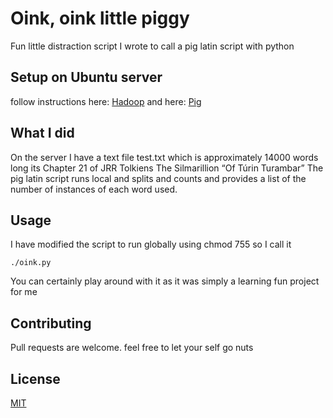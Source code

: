 # Oink, oink little piggy

Fun little distraction script I wrote to call a pig latin script with python

## Setup on Ubuntu server
follow instructions here:
[Hadoop](https://www.digitalocean.com/community/tutorials/how-to-install-hadoop-in-stand-alone-mode-on-ubuntu-18-04)
and here:
[Pig](https://data-flair.training/blogs/apache-pig-installation-ubuntu-tutorial/)

## What I did
On the server I have a text file test.txt which is approximately 14000 words
long its Chapter 21 of JRR Tolkiens The Silmarillion “Of Túrin Turambar”
The pig latin script runs local and splits and counts and provides a list of
 the number of instances of each word used.

## Usage
I have modified the script to run globally using chmod 755 so I call it 
```python3
./oink.py
```
You can certainly play around with it as it was simply a learning fun project for me
## Contributing
Pull requests are welcome. feel free to let your self go nuts

## License
[MIT](https://choosealicense.com/licenses/mit/)
